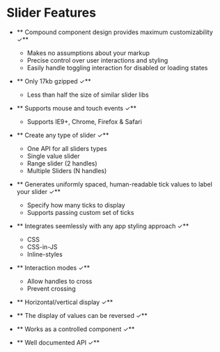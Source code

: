 # Slider Features

- ** Compound component design provides maximum customizability ✓**
  - Makes no assumptions about your markup
  - Precise control over user interactions and styling
  - Easily handle toggling interaction for disabled or loading states

- ** Only 17kb gzipped ✓**
  - Less than half the size of similar slider libs

- ** Supports mouse and touch events ✓**
  - Supports IE9+, Chrome, Firefox & Safari

- ** Create any type of slider ✓**
  - One API for all sliders types
  - Single value slider
  - Range slider (2 handles)
  - Multiple Sliders (N handles)

- ** Generates uniformly spaced, human-readable tick values to label your slider ✓**
  - Specify how many ticks to display
  - Supports passing custom set of ticks

- ** Integrates seemlessly with any app styling approach ✓**
  - CSS
  - CSS-in-JS
  - Inline-styles

- ** Interaction modes ✓**
  - Allow handles to cross
  - Prevent crossing

- ** Horizontal/vertical display ✓**

- ** The display of values can be reversed ✓**

- ** Works as a controlled component ✓**

- ** Well documented API ✓**
